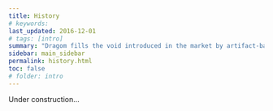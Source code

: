 ```yaml
---
title: History
# keywords: 
last_updated: 2016-12-01
# tags: [intro]
summary: "Dragom fills the void introduced in the market by artifact-based development tools."
sidebar: main_sidebar
permalink: history.html
toc: false
# folder: intro
---
```


Under construction...

<!--
Artifact-based development has become a very widespread and useful way of developing software. But it has remained tedious to use on large multi-module reference graphs, often requiring custom developement.

No tool exist on the market.

There are some tools which skim the surface (Maven dependency plugin), but do not offer a complete solution.
-->